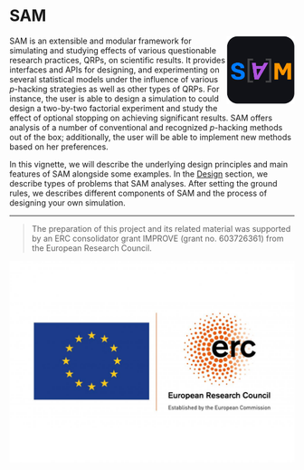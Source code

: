 # SAM

<img src="img/logo.png" width="120" align="right"/>

SAM is an extensible and modular framework for simulating and studying effects of various questionable research practices, QRPs, on scientific results. It provides interfaces and APIs for designing, and experimenting on several statistical models under the influence of various *p*-hacking strategies as well as other types of QRPs. For instance, the user is able to design a simulation to could design a two-by-two factorial experiment and study the effect of optional stopping on achieving significant results. SAM offers analysis of a number of conventional and recognized *p*-hacking methods out of the box; additionally, the user will be able to implement new methods based on her preferences.

In this vignette, we will describe the underlying design principles and main features of SAM alongside some examples. In the [Design](design.md) section, we describe types of problems that SAM analyses. After setting the ground rules, we describes different components of SAM and the process of designing your own simulation.

- - - 

> The preparation of this project and its related material was supported by an ERC consolidator grant IMPROVE (grant no. 603726361) from the European Research Council.

<picture>
  <source 
      srcset="img/LOGO_ERC-FLAG_EU_Dark.jpg" 
      media="(prefers-color-scheme: dark)">
  <img src="img/LOGO_ERC-FLAG_EU_Light.jpg"/>
</picture>